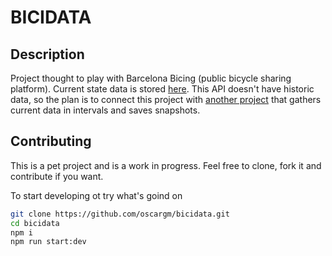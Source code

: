# BICIDATA

## Description

Project thought to play with Barcelona Bicing (public bicycle sharing platform).
Current state data is stored [here](https://barcelona-sp.publicbikesystem.net/ube/gbfs/v1/). This API doesn't have historic data, so the plan is to connect this project with [another project](https://github.com/bicidata/bicidata) that gathers current data in intervals and saves snapshots.

## Contributing

This is a pet project and is a work in progress.
Feel free to clone, fork it and contribute if you want.

To start developing ot try what's goind on

```bash
git clone https://github.com/oscargm/bicidata.git
cd bicidata
npm i
npm run start:dev
```
